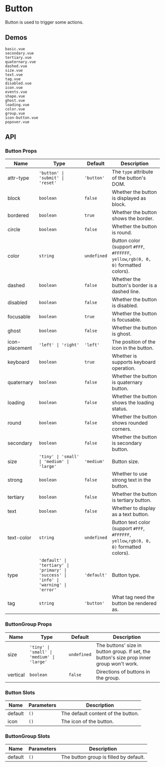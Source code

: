 # Button

Button is used to trigger some actions.

## Demos

```demo
basic.vue
secondary.vue
tertiary.vue
quaternary.vue
dashed.vue
size.vue
text.vue
tag.vue
disabled.vue
icon.vue
events.vue
shape.vue
ghost.vue
loading.vue
color.vue
group.vue
icon-button.vue
popover.vue
```

## API

### Button Props

| Name | Type | Default | Description |
| --- | --- | --- | --- |
| attr-type | `'button' \| 'submit' \| 'reset'` | `'button'` | The `type` attribute of the button's DOM. |
| block | `boolean` | `false` | Whether the button is displayed as block. |
| bordered | `boolean` | `true` | Whether the button shows the border. |
| circle | `boolean` | `false` | Whether the button is round. |
| color | `string` | `undefined` | Button color (support `#FFF`, `#FFFFFF`, `yellow`,`rgb(0, 0, 0)` formatted colors). |
| dashed | `boolean` | `false` | Whether the button's border is a dashed line. |
| disabled | `boolean` | `false` | Whether the button is disabled. |
| focusable | `boolean` | `true` | Whether the button is focusable. |
| ghost | `boolean` | `false` | Whether the button is ghost. |
| icon-placement | `'left' \| 'right'` | `'left'` | The position of the icon in the button. |
| keyboard | `boolean` | `true` | Whether is supports keyboard operation. |
| quaternary | `boolean` | `false` | Whether the button is quaternary button. |
| loading | `boolean` | `false` | Whether the button shows the loading status. |
| round | `boolean` | `false` | Whether the button shows rounded corners. |
| secondary | `boolean` | `false` | Whether the button is secondary button. |
| size | `'tiny' \| 'small' \| 'medium' \| 'large'` | `'medium'` | Button size. |
| strong | `boolean` | `false` | Whether to use strong text in the button. |
| tertiary | `boolean` | `false` | Whether the button is tertiary button. |
| text | `boolean` | `false` | Whether to display as a text button. |
| text-color | `string` | `undefined` | Button text color (support `#FFF`, `#FFFFFF`, `yellow`,`rgb(0, 0, 0)` formatted colors). |
| type | `'default' \| 'tertiary' \| 'primary' \| 'success' \| 'info' \| 'warning' \| 'error'` | `'default'` | Button type. |
| tag | `string` | `'button'` | What tag need the button be rendered as. |

### ButtonGroup Props

| Name | Type | Default | Description |
| --- | --- | --- | --- |
| size | `'tiny' \| 'small' \| 'medium' \| 'large'` | `undefined` | The buttons' size in button group. If set, the button's size prop inner group won't work. |
| vertical | `boolean` | `false` | Directions of buttons in the group. |

### Button Slots

| Name    | Parameters | Description                        |
| ------- | ---------- | ---------------------------------- |
| default | `()`       | The default content of the button. |
| icon    | `()`       | The icon of the button.            |

### ButtonGroup Slots

| Name    | Parameters | Description                            |
| ------- | ---------- | -------------------------------------- |
| default | `()`       | The button group is filled by default. |
